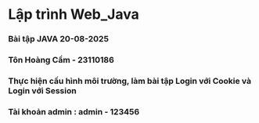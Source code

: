 # Lập trình Web_Java 
### Bài tập JAVA 20-08-2025
### Tôn Hoàng Cầm - 23110186
### Thực hiện cấu hình môi trường, làm bài tập Login với Cookie và Login với Session
### Tài khoản admin : admin - 123456
